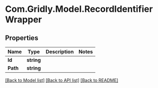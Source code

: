 # Com.Gridly.Model.RecordIdentifierWrapper

## Properties

Name | Type | Description | Notes
------------ | ------------- | ------------- | -------------
**Id** | **string** |  | 
**Path** | **string** |  | 

[[Back to Model list]](../README.md#documentation-for-models) [[Back to API list]](../README.md#documentation-for-api-endpoints) [[Back to README]](../README.md)

